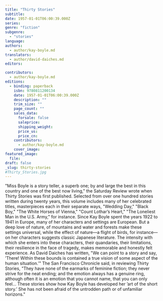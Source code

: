 ```yaml
---
title: "Thirty Stories"
subtitle:
date: 1957-01-01T06:00:39.000Z
series:
genre: "fiction"
subgenre:
  - "stories"
language:
authors:
  - author/kay-boyle.md
translators:
  - author/david-daiches.md
editors:

contributors:
  - author/kay-boyle.md
editions:
  - binding: paperback
    isbn: 9780811200134
    date: 1957-01-01T06:00:39.000Z
    description: ""
    trim_size: ""
    page_count: ""
    sales_data:
      forsale: false
      saleprice:
      shipping_weight:
      price_us:
      price_cn:
    contributors:
      - author/kay-boyle.md
    cover_image:
featured_image:
  file:
draft: false
_slug: thirty-stories
#Thirty_Stories.jpg
---
```


"Miss Boyle is a story teller, a superb one; by and large the best in this country and one of the best now living," the Saturday Review wrote when Thirty Stories was first published. Selected from over one hundred stories written during twenty years, this volume includes many of her celebrated titles, masterpieces each in their separate ways, "Wedding Day," "Black Boy," "The White Horses of Vienna," "Count Lothar’s Heart," "The Loneliest Man in the U.S. Army," for instance. Since Kay Boyle spent the years 1922 to 1941 in Europe, many of her characters and settings are European. But a deep love of nature, of mountains and water and forests make these settings universal, while the effect of nature––a flight of birds, for instance––on her characters suggests classic Japanese literature. The intensity with which she enters into these characters, their quandaries, their limitations, their resilience in the face of tragedy, makes memorable and honestly felt experience. As David Daiches has written, "We can point to a story and say, ’There! Within these bounds is contained a true vision of some aspect of the human situation.’" The San Francisco Chronicle said, in reviewing Thirty Stories, "They have none of the earmarks of feminine fiction; they never strive for the neat ending; and the emotion always has a genuine ring, although often it is an emotion that you cannot name, that you can only feel... These stories show how Kay Boyle has developed her ’art of the short story.’ She has not been afraid of the untrodden path or of unfamiliar horizons."
